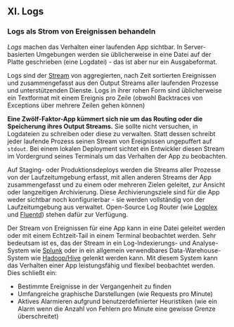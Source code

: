 ﻿## XI. Logs

### Logs als Strom von Ereignissen behandeln

*Logs* machen das Verhalten einer laufenden App sichtbar. In Server-basierten Umgebungen werden sie üblicherweise in eine Datei auf der Platte geschrieben (eine Logdatei) - das ist aber nur ein Ausgabeformat.

Logs sind der [Stream](https://adam.herokuapp.com/past/2011/4/1/logs_are_streams_not_files/) von aggregierten, nach Zeit sortierten Ereignissen und zusammengefasst aus den Output Streams aller laufenden Prozesse und unterstützenden Dienste. Logs in ihrer rohen Form sind üblicherweise ein Textformat mit einem Ereignis pro Zeile (obwohl Backtraces von Exceptions über mehrere Zeilen gehen können)

**Eine Zwölf-Faktor-App kümmert sich nie um das Routing oder die Speicherung ihres Output Streams.** Sie sollte nicht versuchen, in Logdateien zu schreiben oder diese zu verwalten. Statt dessen schreibt jeder laufende Prozess seinen Stream von Ereignissen ungepuffert auf `stdout`. Bei einem lokalen Deployment sichtet ein Entwickler diesen Stream im Vordergrund seines Terminals um das Verhalten der App zu beobachten.

Auf Staging- oder Produktionsdeploys werden die Streams aller Prozesse von der Laufzeitumgebung erfasst, mit allen anderen Streams der App zusammengefasst und zu einem oder mehreren Zielen geleitet, zur Ansicht oder langzeitigen Archivierung. Diese Archivierungsziele sind für die App weder sichtbar noch konfigurierbar - sie werden vollständig von der Laufzeitumgebung aus verwaltet. Open-Source Log Router (wie [Logplex](https://github.com/heroku/logplex) und [Fluentd](https://github.com/fluent/fluentd)) stehen dafür zur Verfügung.

Der Stream von Ereignissen für eine App kann in eine Datei geleitet werden oder mit einem Echtzeit-Tail in einem Terminal beobachtet werden. Sehr bedeutsam ist es, das der Stream in ein Log-Indexierungs- und Analyse-System wie [Splunk](http://www.splunk.com/) oder in ein allgemein verwendbares Data-Warehouse-System wie [Hadoop/Hive](http://hive.apache.org/) gelenkt werden kann. Mit diesem System kann das Verhalten einer App leistungsfähig und flexibel beobachtet werden. Dies schließt ein:

* Bestimmte Ereignisse in der Vergangenheit zu finden
* Umfangreiche graphische Darstellungen (wie Requests pro Minute)
* Aktives Alarmieren aufgrund benutzerdefinierter Heuristiken (wie ein Alarm wenn die Anzahl von Fehlern pro Minute eine gewisse Grenze überschreitet)
